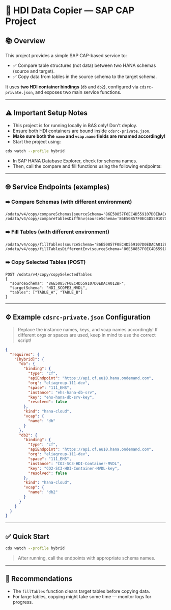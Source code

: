 # 🚀 HDI Data Copier — SAP CAP Project

## 📚 Overview
This project provides a simple SAP CAP-based service to:  
- ✅ Compare table structures (not data) between two HANA schemas (source and target).  
- ✅ Copy data from tables in the source schema to the target schema.  

It uses **two HDI container bindings** (`db` and `db2`), configured via `cdsrc-private.json`, and exposes two main service functions.  

---

## ⚠ Important Setup Notes  
- This project is for running locally in BAS only! Don't deploy.
- Ensure both HDI containers are bound inside `cdsrc-private.json`.  
- **Make sure both the `name` and `vcap.name` fields are renamed accordingly!**  
- Start the project using:  
```bash
cds watch --profile hybrid
```
- In SAP HANA Database Explorer, check for schema names.  
- Then, call the compare and fill functions using the following endpoints:

---

## 🌐 Service Endpoints (examples)
### ➡️ Compare Schemas (with different environment)
```
/odata/v4/copy/compareSchemas(sourceSchema='86E50857F0EC4D559107D0EDACA012BF',targetSchema='HDI_SCOPE3_MVDL')
/odata/v4/copy/compareTablesDiffEnv(sourceSchema='86E50857F0EC4D559107D0EDACA012BF',targetSchema='HDI_SCOPE3_MVDL')
```

### ➡️ Fill Tables (with different environment)
```
/odata/v4/copy/fillTables(sourceSchema='86E50857F0EC4D559107D0EDACA012BF',targetSchema='HDI_SCOPE3_MVDL')
/odata/v4/copy/fillTablesDifferentEnv(sourceSchema='86E50857F0EC4D559107D0EDACA012BF',targetSchema='HDI_SCOPE3_MVDL')
```

### ➡️ Copy Selected Tables (POST)
```
POST /odata/v4/copy/copySelectedTables
{
  "sourceSchema": "86E50857F0EC4D559107D0EDACA012BF",
  "targetSchema": "HDI_SCOPE3_MVDL",
  "tables": ["TABLE_A", "TABLE_B"]
}
```

---

## ⚙️ Example `cdsrc-private.json` Configuration
> Replace the instance names, keys, and vcap names accordingly! If different orgs or spaces are used, keep in mind to use the correct script!

```json
{
  "requires": {
    "[hybrid]": {
      "db": {
        "binding": {
          "type": "cf",
          "apiEndpoint": "https://api.cf.eu10.hana.ondemand.com",
          "org": "eliagroup-111-dev",
          "space": "111_EHS",
          "instance": "ehs-hana-db-srv",
          "key": "ehs-hana-db-srv-key",
          "resolved": false
        },
        "kind": "hana-cloud",
        "vcap": {
          "name": "db"
        }
      },
      "db2": {
        "binding": {
          "type": "cf",
          "apiEndpoint": "https://api.cf.eu10.hana.ondemand.com",
          "org": "eliagroup-111-dev",
          "space": "111_EHS",
          "instance": "CO2-SC3-HDI-Container-MVDL",
          "key": "CO2-SC3-HDI-Container-MVDL-key",
          "resolved": false
        },
        "kind": "hana-cloud",
        "vcap": {
          "name": "db2"
        }
      }
    }
  }
}
```

---

## ✅ Quick Start
```bash
cds watch --profile hybrid
```
> After running, call the endpoints with appropriate schema names.

---

## 📎 Recommendations
- The `fillTables` function clears target tables before copying data.
- For large tables, copying might take some time — monitor logs for progress.

